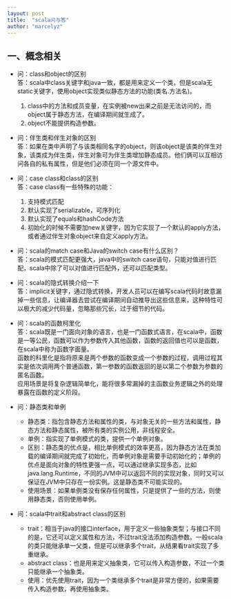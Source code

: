 ```yaml
---
layout: post
title:  "scala问与答"
author: "marcelyz"
---
```


## 一、概念相关
- 问：class和object的区别<br>
答：scala中class关键字和java一致，都是用来定义一个类，但是scala无static关键字，使用object实现类似静态方法的功能(类名.方法名)。  
    1. class中的方法和成员变量，在实例被new出来之前是无法访问的，而object属于静态方法，在编译期间就生成了。  
    2. object不能提供构造参数。  

- 问：伴生类和伴生对象的区别<br>
答：如果在类中声明了与该类相同名字的object，则该object是该类的伴生对象，该类成为伴生类，伴生对象可为伴生类增加静态成员。他们俩可以互相访问各自的私有属性，但是他们必须在同一个源文件中。

- 问：case class和class的区别  
答：case class有一些特殊的功能：  
    1. 支持模式匹配  
    2. 默认实现了serializable，可序列化  
    3. 默认实现了equals和hashCode方法  
    4. 初始化的时候不需要加new关键字，因为它实现了一个默认的apply方法，或者通过伴生对象object来自定义apply方法。  

- 问：scala的match case和Java的switch case有什么区别？<br/>
答：scala的模式匹配更强大，java中的switch case语句，只能对值进行匹配，scala中除了可以对值进行匹配外，还可以匹配类型。

- 问：scala的隐式转换介绍一下  
答：implicit关键字，通过隐式转换，开发人员可以在编写scala代码时故意漏掉一些信息，让编译器去尝试在编译期间自动推导出这些信息来，这种特性可以极大的减少代码量，忽略那些冗长，过于细节的代码。

- 问：scala的函数柯里化  
答：scala既是一门面向对象的语言，也是一门函数式语言，在scala中，函数是一等公民，函数可以作为参数传入其他函数，函数的返回值也可以是函数，在scala中称为函数字面量。  
函数的科里化是指将原来是两个参数的函数变成一个参数的过程，调用过程其实是依次调用两个普通函数，第一参数的函数返回的是以第二个参数为参数的匿名函数。  
应用场景是将复杂逻辑简单化，能将很多常漏掉的主函数业务逻辑之外的处理暴露在函数的定义阶段。

- 问：静态类和单例  
    * 静态类：指包含静态方法和属性的类，与对象无关的一些方法和属性，静态方法和静态属性，被所有类的实例公用，非线程安全。
    * 单例：指实现了单例模式的类，提供一个单例对象。
    * 区别：静态类的优点是，相比单例模式的效率更高，因为静态方法在类加载的编译期间就完成了初始化，而单例对象是需要手动初始化的；单例的优点是面向对象的特性更强一点，可以通过继承实现多态，比如java.lang.Runtime，不同的JVM中可以返回不同的实现对象，同时又可以保证在JVM中只存在一份实例。这是静态类不可能实现的。
    * 使用场景：如果单例类没有保存任何属性，只是提供了一些的方法，则使用静态类，否则使用单例。

- 问：scala中trait和abstract class的区别  
    * trait：相当于java的接口interface，用于定义一些抽象类型；与接口不同的是，它还可以定义属性和方法，不过trait没法添加构造参数。一般scala的类只能继承单一父类，但是可以继承多个trait，从结果看trait实现了多重继承。  
    * abstract class：也是用来定义抽象类，它可以传入构造参数，不过一个类只能继承一个抽象类。
    * 使用：优先使用trait，因为一个类继承多个trait是非常方便的，如果需要传入构造参数，再使用抽象类。

